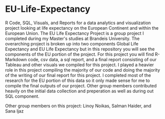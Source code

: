 # EU-Life-Expectancy
R Code,  SQL, Visuals, and Reports for a data analytics and visualization project looking at life expectancy on the European Continent and within the European Union. The EU Life Expectancy Project is a group project I completed during my Master's studies at Brandeis University. The overarching project is broken up into two components Global Life Expectancy and EU Life Expectancy but in this repository you will see the components of the EU portion of the project. For this project you will find R-Markdown code, csv data, a sql report, and a final report consisting of our Tableau and other visuals we compiled for this project. I played a heavier role in this project compiling the majority of our code and doing the majority of the writing of our final report for this project. I completed most of the research for the EU portion of this data so it only made sense for me to compile the final outputs of our project. Other group members contributed heavily on the initial data collection and preperation as well as during out SQL component.


Other group members on this project: Linoy Noikas, Salman Haider, and Sana Ijaz
